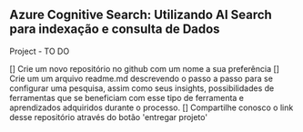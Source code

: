 ## Azure Cognitive Search: Utilizando AI Search para indexação e consulta de Dados

Project - TO DO

[] Crie um novo repositório no github com um nome a sua preferência
[] Crie um um arquivo readme.md descrevendo o passo a passo para se configurar uma pesquisa, assim como seus insights, possibilidades de ferramentas que se beneficiam com esse tipo de ferramenta e aprendizados adquiridos durante o processo.
[] Compartilhe conosco o link desse repositório através do botão 'entregar projeto'